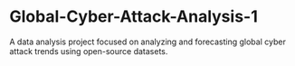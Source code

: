 # Global-Cyber-Attack-Analysis-1
A data analysis project focused on analyzing and forecasting global cyber attack trends using open-source datasets.

